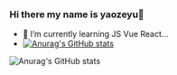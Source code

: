 ### Hi there my name is yaozeyu👋
- 🌱 I’m currently learning JS Vue React...
- [![Anurag's GitHub stats](https://github-readme-stats.vercel.app/api?username=aozeyu)](https://github.com/aozeyu/github-readme-stats)

![Anurag's GitHub stats](https://github-readme-stats.vercel.app/api?username=aozeyu&show_icons=true&theme=radical)



<!--
**aozeyu/aozeyu** is a ✨ _special_ ✨ repository because its `README.md` (this file) appears on your GitHub profile.

Here are some ideas to get you started:

- 🔭 I’m currently working on ...
- 🌱 I’m currently learning ...
- 👯 I’m looking to collaborate on ...
- 🤔 I’m looking for help with ...
- 💬 Ask me about ...
- 📫 How to reach me: ...
- 😄 Pronouns: ...
- ⚡ Fun fact: ...
-->

